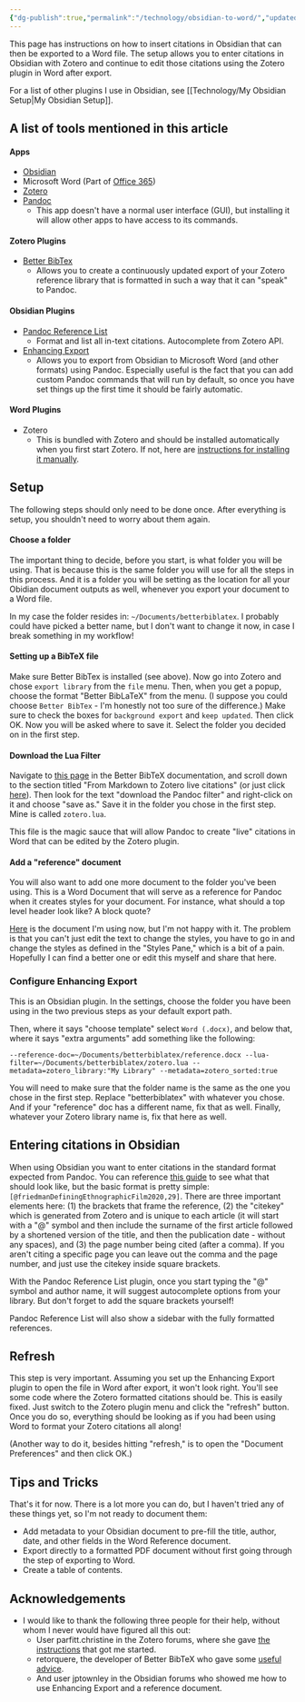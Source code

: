 ```yaml
---
{"dg-publish":true,"permalink":"/technology/obsidian-to-word/","updated":"2024-05-09T20:30:23.204+08:00"}
---
```


This page has instructions on how to insert citations in Obsidian that can then be exported to a Word file. The setup allows you to enter citations in Obsidian with Zotero and continue to edit those citations using the Zotero plugin in Word after export. 

For a list of other plugins I use in Obsidian, see [[Technology/My Obsidian Setup\|My Obsidian Setup]].
## A list of tools mentioned in this article

#### Apps
- [Obsidian](https://obsidian.md/)
- Microsoft Word (Part of [Office 365](https://www.microsoft.com/en-us/microsoft-365/microsoft-office))
- [Zotero](https://www.zotero.org/)
- [Pandoc](https://pandoc.org/)
	- This app doesn't have a normal user interface (GUI), but installing it will allow other apps to have access to its commands. 
#### Zotero Plugins
- [Better BibTex](https://retorque.re/zotero-better-bibtex/)
	- Allows you to create a continuously updated export of your Zotero reference library that is formatted in such a way that it can "speak" to Pandoc.
#### Obsidian Plugins
- [Pandoc Reference List](https://github.com/mgmeyers/obsidian-pandoc-reference-list)
    - Format and list all in-text citations. Autocomplete from Zotero API.
- [Enhancing Export](https://github.com/mokeyish/obsidian-enhancing-export) 
	- Allows you to export from Obsidian to Microsoft Word (and other formats) using Pandoc. Especially useful is the fact that you can add custom Pandoc commands that will run by default, so once you have set things up the first time it should be fairly automatic.
#### Word Plugins
- Zotero
	- This is bundled with Zotero and should be installed automatically when you first start Zotero. If not, here are [instructions for installing it manually](https://www.zotero.org/support/word_processor_plugin_manual_installation). 

## Setup

The following steps should only need to be done once. After everything is setup, you shouldn't need to worry about them again.

#### Choose a folder
The important thing to decide, before you start, is what folder you will be using. That is because this is the same folder you will use for all the steps in this process. And it is a folder you will be setting as the location for all your Obidian document outputs as well, whenever you export your document to a Word file. 

In my case the folder resides in: `~/Documents/betterbiblatex`. I probably could have picked a better name, but I don't want to change it now, in case I break something in my workflow!
#### Setting up a BibTeX file
Make sure Better BibTex is installed (see above). Now go into Zotero and chose `export library` from the `file` menu. Then, when you get a popup, choose the format "Better BibLaTeX" from the menu. (I suppose you could choose `Better BibTex` - I'm honestly not too sure of the difference.) Make sure to check the boxes for `background export` and `keep updated`. Then click OK. Now you will be asked where to save it. Select the folder you decided on in the first step.

#### Download the Lua Filter
Navigate to [this page](https://retorque.re/zotero-better-bibtex/exporting/pandoc/) in the Better BibTeX documentation, and scroll down to the section titled "From Markdown to Zotero live citations" (or just click [here](https://retorque.re/zotero-better-bibtex/exporting/pandoc/#from-markdown-to-zotero-live-citations)). Then look for the text "download the Pandoc filter" and right-click on it and choose "save as." Save it in the folder you chose in the first step. Mine is called `zotero.lua`.

This file is the magic sauce that will allow Pandoc to create "live" citations in Word that can be edited by the Zotero plugin.

#### Add a "reference" document
You will also want to add one more document to the folder you've been using. This is a Word Document that will serve as a reference for Pandoc when it creates styles for your document. For instance, what should a top level header look like? A block quote? 

[Here](https://github.com/maehr/academic-pandoc-template/) is the document I'm using now, but I'm not happy with it. The problem is that you can't just edit the text to change the styles, you have to go in and change the styles as defined in the "Styles Pane," which is a bit of a pain. Hopefully I can find a better one or edit this myself and share that here.
### Configure Enhancing Export
This is an Obsidian plugin. In the settings, choose the folder you have been using in the two previous steps as your default export path. 

Then, where it says "choose template" select `Word (.docx)`, and below that, where it says "extra arguments" add something like the following:

```
--reference-doc=~/Documents/betterbiblatex/reference.docx --lua-filter=~/Documents/betterbiblatex/zotero.lua --metadata=zotero_library:"My Library" --metadata=zotero_sorted:true
```

You will need to make sure that the folder name is the same as the one you chose in the first step. Replace "betterbiblatex" with whatever you chose. And if your "reference" doc has a different name, fix that as well. Finally, whatever your Zotero library name is, fix that here as well.
## Entering citations in Obsidian
When using Obsidian you want to enter citations in the standard format expected from Pandoc. You can reference [this guide](https://github.com/evolve2k/obsidian-pandoc-academic-word-doc-guide?tab=readme-ov-file) to see what that should look like, but the basic format is pretty simple: `[@friedmanDefiningEthnographicFilm2020,29]`. There are three important elements here: (1) the brackets that frame the reference, (2) the "citekey" which is generated from Zotero and is unique to each article (it will start with a "@" symbol and then include the surname of the first article followed by a shortened version of the title, and then the publication date - without any spaces), and (3) the page number being cited (after a comma). If you aren't citing a specific page you can leave out the comma and the page number, and just use the citekey inside square brackets. 

With the Pandoc Reference List plugin, once you start typing the "@" symbol and author name, it will suggest autocomplete options from your library. But don't forget to add the square brackets yourself! 

Pandoc Reference List will also show a sidebar with the fully formatted references.

## Refresh
This step is very important. Assuming you set up the Enhancing Export plugin to open the file in Word after export, it won't look right. You'll see some code where the Zotero formatted citations should be. This is easily fixed. Just switch to the Zotero plugin menu and click the "refresh" button. Once you do so, everything should be looking as if you had been using Word to format your Zotero citations all along! 

(Another way to do it, besides hitting "refresh," is to open the "Document Preferences" and then click OK.)

## Tips and Tricks
That's it for now. There is a lot more you can do, but I haven't tried any of these things yet, so I'm not ready to document them:
- Add metadata to your Obsidian document to pre-fill the title, author, date, and other fields in the Word Reference document.
- Export directly to a formatted PDF document without first going through the step of exporting to Word.
- Create a table of contents. 

## Acknowledgements
- I would like to thank the following three people for their help, without whom I never would have figured all this out:
	- User parfitt.christine in the Zotero forums, where she gave [the instructions](https://forums.zotero.org/discussion/comment/407793/#Comment_407793) that got me started.
	- retorquere, the developer of Better BibTeX who gave some [useful advice](https://github.com/retorquere/zotero-better-bibtex/discussions/2873).
	- And user jptownley in the Obsidian forums who showed me how to use Enhancing Export and a reference document.
